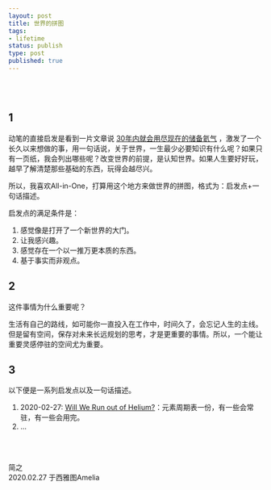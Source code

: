 ```yaml
--- 
layout: post
title: 世界的拼图
tags: 
- lifetime
status: publish
type: post
published: true
---
```


<br>
<br>



## 1

动笔的直接启发是看到一片文章说 [30年内就会用尽现在的储备氦气](http://www.ruanyifeng.com/blog/2020/02/weekly-issue-96.html) ，激发了一个长久以来想做的事，用一句话说，关于世界，一生最少必要知识有什么呢？如果只有一页纸，我会列出哪些呢？改变世界的前提，是认知世界。如果人生要好好玩，越早了解清楚那些基础的东西，玩得会越尽兴。

所以，我喜欢All-in-One，打算用这个地方来做世界的拼图，格式为：启发点+一句话描述。

启发点的满足条件是：

1. 感觉像是打开了一个新世界的大门。
2. 让我感兴趣。
3. 感觉存在一个以一推万更本质的东西。
4. 基于事实而非观点。

## 2

这件事情为什么重要呢？

生活有自己的路线，如可能你一直投入在工作中，时间久了，会忘记人生的主线。但是留有空间，保存对未来长远规划的思考，才是更重要的事情。所以，一个能让重要灵感停驻的空间尤为重要。

## 3 

以下便是一系列启发点以及一句话描述。

1. 2020-02-27: [Will We Run out of Helium?](https://www.thoughtco.com/will-we-run-out-of-helium-3975959)：元素周期表一份，有一些会常驻，有一些会用完。
2. ...

<br>
<br>

简之           
2020.02.27 于西雅图Amelia<br>


